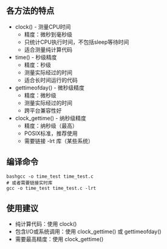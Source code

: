 ## 各方法的特点
* clock() - 测量CPU时间
    * 精度：微秒到毫秒级
    * 只统计CPU执行时间，不包括sleep等待时间
    * 适合测量纯计算代码
* time() - 秒级精度
    * 精度：秒级
    * 测量实际经过的时间
    * 适合长时间运行的代码
* gettimeofday() - 微秒级精度
    * 精度：微秒级
    * 测量实际经过的时间
    * 跨平台兼容性好
* clock_gettime() - 纳秒级精度
    * 精度：纳秒级（最高）
    * POSIX标准，推荐使用
    * 需要链接 -lrt 库（某些系统）

## 编译命令
```
bashgcc -o time_test time_test.c
# 或者需要链接实时库
gcc -o time_test time_test.c -lrt
```

## 使用建议
* 纯计算代码：使用 clock()
* 包含I/O或系统调用：使用 clock_gettime() 或 gettimeofday()
* 需要最高精度：使用 clock_gettime()


